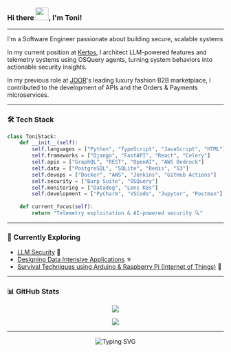 <h3>
  Hi there <img src="https://raw.githubusercontent.com/MartinHeinz/MartinHeinz/master/wave.gif" width="30px">, I'm Toni!
</h3>

---

I'm a Software Engineer passionate about building secure, scalable systems

In my current position at [Kertos](https://www.kertos.io/en), I architect LLM-powered features and telemetry systems using OSQuery agents, turning system behaviors into actionable security insights.

In my previous role at [JOOR](https://www.joor.com)'s leading luxury fashion B2B marketplace, I contributed to the development of APIs and the Orders & Payments microservices.

---
  
### 🛠️ Tech Stack  

```python
class ToniStack:
    def __init__(self):
        self.languages = ["Python", "TypeScript", "JavaScript", "HTML"]
        self.frameworks = ["Django", "FastAPI", "React", "Celery"]
        self.apis = ["GraphQL", "REST", "OpenAI", "AWS Bedrock"]
        self.data = ["PostgreSQL", "SQLite", "Redis", "S3"]
        self.devops = ["Docker", "AWS", "Jenkins", "GitHub Actions"]
        self.security = ["Burp Suite", "OSQuery"]
        self.monitoring = ["Datadog", "Lens K8s"]
        self.development = ["PyCharm", "VSCode", "Jupyter", "Postman"]
        
    def current_focus(self):
        return "Telemetry exploitation & AI-powered security 🔍"
```

---

### 🌱 Currently Exploring  


* [LLM Security](https://www.oreilly.com/library/view/the-developers-playbook/9781098162191/) 🔐
* [Designing Data Intensive Applications](https://www.oreilly.com/library/view/designing-data-intensive-applications/9781491903063/) ⚜️
* [Survival Techniques using Arduino & Raspberry Pi (Internet of Things)](https://www.amazon.com/Makers-Guide-Zombie-Apocalypse-Raspberry/dp/1593276672) 🦾

---

### 📊 GitHub Stats


<p align="center">
  <a href="https://skillicons.dev">
    <img src="https://skillicons.dev/icons?i=python,django,fastapi,react,docker,aws,postgres,redis&perline=8" />
  </a>
</p>

<p align="center">
  <img src="https://github-readme-streak-stats.herokuapp.com/?user=asanmateu&theme=dark&hide_border=true" />
</p>

---

<p align="center">
  <img src="https://readme-typing-svg.herokuapp.com?font=Fira+Code&pause=1000&color=58A6FF&center=true&vCenter=true&width=435&lines=🔧Building+Reliable+Systems;🐍+Python+Enthusiast;🕵️+Security+%26+AI+Explorer+🧠;🌱+Always+Learning" alt="Typing SVG" />
</p>

